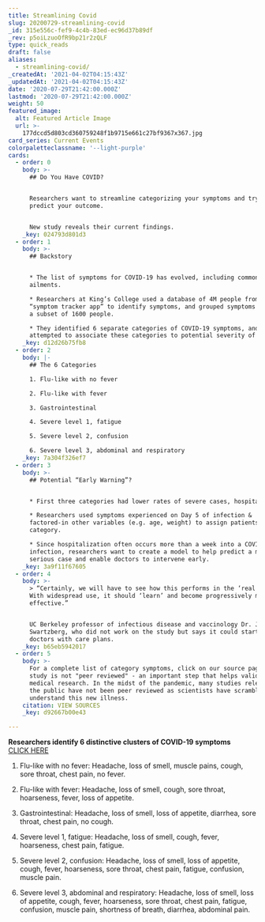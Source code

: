 ```yaml
---
title: Streamlining Covid
slug: 20200729-streamlining-covid
_id: 315e556c-fef9-4c4b-83ed-ec96d37b89df
_rev: p5oiLzuoOfR9bp21r2zQLF
type: quick_reads
draft: false
aliases:
  - streamlining-covid/
_createdAt: '2021-04-02T04:15:43Z'
_updatedAt: '2021-04-02T04:15:43Z'
date: '2020-07-29T21:42:00.000Z'
lastmod: '2020-07-29T21:42:00.000Z'
weight: 50
featured_image:
  alt: Featured Article Image
  url: >-
    177dccd5d803cd360759248f1b9715e661c27bf9367x367.jpg
card_series: Current Events
colorpaletteclassname: '--light-purple'
cards:
  - order: 0
    body: >-
      ## Do You Have COVID?


      Researchers want to streamline categorizing your symptoms and try to
      predict your outcome.


      New study reveals their current findings.
    _key: 024793d801d3
  - order: 1
    body: >-
      ## Backstory


      * The list of symptoms for COVID-19 has evolved, including common
      ailments.

      * Researchers at King’s College used a database of 4M people from a
      “symptom tracker app” to identify symptoms, and grouped symptoms found in
      a subset of 1600 people.

      * They identified 6 separate categories of COVID-19 symptoms, and then
      attempted to associate these categories to potential severity of disease.
    _key: d12d26b75fb8
  - order: 2
    body: |-
      ## The 6 Categories

      1. Flu-like with no fever

      2. Flu-like with fever

      3. Gastrointestinal

      4. Severe level 1, fatigue

      5. Severe level 2, confusion

      6. Severe level 3, abdominal and respiratory
    _key: 7a304f326ef7
  - order: 3
    body: >-
      ## Potential “Early Warning”?


      * First three categories had lower rates of severe cases, hospitalization.

      * Researchers used symptoms experienced on Day 5 of infection &
      factored-in other variables (e.g. age, weight) to assign patients a
      category.

      * Since hospitalization often occurs more than a week into a COVID-19
      infection, researchers want to create a model to help predict a more
      serious case and enable doctors to intervene early.
    _key: 3a9f11f67605
  - order: 4
    body: >-
      > “Certainly, we will have to see how this performs in the ‘real world.’
      With widespread use, it should ‘learn’ and become progressively more
      effective.”


      UC Berkeley professor of infectious disease and vaccinology Dr. John
      Swartzberg, who did not work on the study but says it could start helping
      doctors with care plans.
    _key: b65eb5942017
  - order: 5
    body: >-
      For a complete list of category symptoms, click on our source page. The
      study is not "peer reviewed" - an important step that helps validate
      medical research. In the midst of the pandemic, many studies released to
      the public have not been peer reviewed as scientists have scrambled to
      understand this new illness.
    citation: VIEW SOURCES
    _key: d92667b00e43

---
```

**Researchers identify 6 distinctive clusters of COVID-19 symptoms**  
[CLICK HERE](https://www.sfgate.com/bayarea/article/COVID-19-symptoms-clusters-illness-type-15437380.php)

1. Flu-like with no fever: Headache, loss of smell, muscle pains, cough, sore throat, chest pain, no fever.

2. Flu-like with fever: Headache, loss of smell, cough, sore throat, hoarseness, fever, loss of appetite.

3. Gastrointestinal: Headache, loss of smell, loss of appetite, diarrhea, sore throat, chest pain, no cough.

4. Severe level 1, fatigue: Headache, loss of smell, cough, fever, hoarseness, chest pain, fatigue.

5. Severe level 2, confusion: Headache, loss of smell, loss of appetite, cough, fever, hoarseness, sore throat, chest pain, fatigue, confusion, muscle pain.

6. Severe level 3, abdominal and respiratory: Headache, loss of smell, loss of appetite, cough, fever, hoarseness, sore throat, chest pain, fatigue, confusion, muscle pain, shortness of breath, diarrhea, abdominal pain.